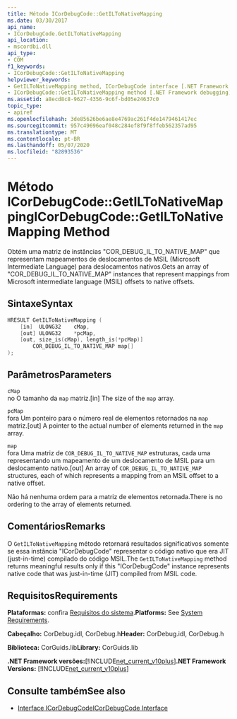 ```yaml
---
title: Método ICorDebugCode::GetILToNativeMapping
ms.date: 03/30/2017
api_name:
- ICorDebugCode.GetILToNativeMapping
api_location:
- mscordbi.dll
api_type:
- COM
f1_keywords:
- ICorDebugCode::GetILToNativeMapping
helpviewer_keywords:
- GetILToNativeMapping method, ICorDebugCode interface [.NET Framework debugging]
- ICorDebugCode::GetILToNativeMapping method [.NET Framework debugging]
ms.assetid: a8ecd8c8-9627-4356-9c6f-bd05e24637c0
topic_type:
- apiref
ms.openlocfilehash: 3de85626be6ae8e4769ac261f4de1479461417ec
ms.sourcegitcommit: 957c49696eaf048c284ef8f9f8ffeb562357ad95
ms.translationtype: MT
ms.contentlocale: pt-BR
ms.lasthandoff: 05/07/2020
ms.locfileid: "82893536"
---
```

# <a name="icordebugcodegetiltonativemapping-method"></a><span data-ttu-id="f1c21-102">Método ICorDebugCode::GetILToNativeMapping</span><span class="sxs-lookup"><span data-stu-id="f1c21-102">ICorDebugCode::GetILToNativeMapping Method</span></span>
<span data-ttu-id="f1c21-103">Obtém uma matriz de instâncias "COR_DEBUG_IL_TO_NATIVE_MAP" que representam mapeamentos de deslocamentos de MSIL (Microsoft Intermediate Language) para deslocamentos nativos.</span><span class="sxs-lookup"><span data-stu-id="f1c21-103">Gets an array of "COR_DEBUG_IL_TO_NATIVE_MAP" instances that represent mappings from Microsoft intermediate language (MSIL) offsets to native offsets.</span></span>  
  
## <a name="syntax"></a><span data-ttu-id="f1c21-104">Sintaxe</span><span class="sxs-lookup"><span data-stu-id="f1c21-104">Syntax</span></span>  
  
```cpp  
HRESULT GetILToNativeMapping (  
    [in]  ULONG32    cMap,  
    [out] ULONG32    *pcMap,  
    [out, size_is(cMap), length_is(*pcMap)]  
        COR_DEBUG_IL_TO_NATIVE_MAP map[]  
);  
```  
  
## <a name="parameters"></a><span data-ttu-id="f1c21-105">Parâmetros</span><span class="sxs-lookup"><span data-stu-id="f1c21-105">Parameters</span></span>  
 `cMap`  
 <span data-ttu-id="f1c21-106">no O tamanho da `map` matriz.</span><span class="sxs-lookup"><span data-stu-id="f1c21-106">[in] The size of the `map` array.</span></span>  
  
 `pcMap`  
 <span data-ttu-id="f1c21-107">fora Um ponteiro para o número real de elementos retornados na `map` matriz.</span><span class="sxs-lookup"><span data-stu-id="f1c21-107">[out] A pointer to the actual number of elements returned in the `map` array.</span></span>  
  
 `map`  
 <span data-ttu-id="f1c21-108">fora Uma matriz de `COR_DEBUG_IL_TO_NATIVE_MAP` estruturas, cada uma representando um mapeamento de um deslocamento de MSIL para um deslocamento nativo.</span><span class="sxs-lookup"><span data-stu-id="f1c21-108">[out] An array of `COR_DEBUG_IL_TO_NATIVE_MAP` structures, each of which represents a mapping from an MSIL offset to a native offset.</span></span>  
  
 <span data-ttu-id="f1c21-109">Não há nenhuma ordem para a matriz de elementos retornada.</span><span class="sxs-lookup"><span data-stu-id="f1c21-109">There is no ordering to the array of elements returned.</span></span>  
  
## <a name="remarks"></a><span data-ttu-id="f1c21-110">Comentários</span><span class="sxs-lookup"><span data-stu-id="f1c21-110">Remarks</span></span>  
 <span data-ttu-id="f1c21-111">O `GetILToNativeMapping` método retornará resultados significativos somente se essa instância "ICorDebugCode" representar o código nativo que era JIT (just-in-time) compilado do código MSIL.</span><span class="sxs-lookup"><span data-stu-id="f1c21-111">The `GetILToNativeMapping` method returns meaningful results only if this "ICorDebugCode" instance represents native code that was just-in-time (JIT) compiled from MSIL code.</span></span>  
  
## <a name="requirements"></a><span data-ttu-id="f1c21-112">Requisitos</span><span class="sxs-lookup"><span data-stu-id="f1c21-112">Requirements</span></span>  
 <span data-ttu-id="f1c21-113">**Plataformas:** confira [Requisitos do sistema](../../get-started/system-requirements.md).</span><span class="sxs-lookup"><span data-stu-id="f1c21-113">**Platforms:** See [System Requirements](../../get-started/system-requirements.md).</span></span>  
  
 <span data-ttu-id="f1c21-114">**Cabeçalho:** CorDebug.idl, CorDebug.h</span><span class="sxs-lookup"><span data-stu-id="f1c21-114">**Header:** CorDebug.idl, CorDebug.h</span></span>  
  
 <span data-ttu-id="f1c21-115">**Biblioteca:** CorGuids.lib</span><span class="sxs-lookup"><span data-stu-id="f1c21-115">**Library:** CorGuids.lib</span></span>  
  
 <span data-ttu-id="f1c21-116">**.NET Framework versões:**[!INCLUDE[net_current_v10plus](../../../../includes/net-current-v10plus-md.md)]</span><span class="sxs-lookup"><span data-stu-id="f1c21-116">**.NET Framework Versions:** [!INCLUDE[net_current_v10plus](../../../../includes/net-current-v10plus-md.md)]</span></span>  
  
## <a name="see-also"></a><span data-ttu-id="f1c21-117">Consulte também</span><span class="sxs-lookup"><span data-stu-id="f1c21-117">See also</span></span>

- [<span data-ttu-id="f1c21-118">Interface ICorDebugCode</span><span class="sxs-lookup"><span data-stu-id="f1c21-118">ICorDebugCode Interface</span></span>](icordebugcode-interface1.md)
